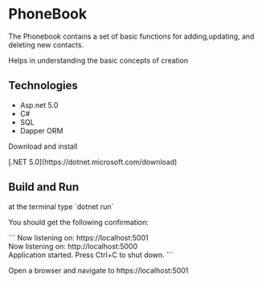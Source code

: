 <h1>PhoneBook</h1>
<p>The Phonebook contains a set of basic functions for adding,updating, and deleting new contacts.</p>
<p>Helps in understanding the basic concepts of creation</p>
<h2>Technologies</h2>
<ul>
  <li>Asp.net 5.0 </li>
  <li>C#</li>
  <li>SQL</li>
  <li>Dapper ORM</li>
</ul>
  
<p>Download and install</p> 
[.NET 5.0](https://dotnet.microsoft.com/download)
  <h2>Build and Run</h2>
  at the terminal type
`dotnet run`
  
  <p>You should get the following confirmation:</p>
  ```
  Now listening on: https://localhost:5001<br />
Now listening on: http://localhost:5000 <br />
Application started. Press Ctrl+C to shut down.
```
<p>Open a browser and navigate to https://localhost:5001</p>
